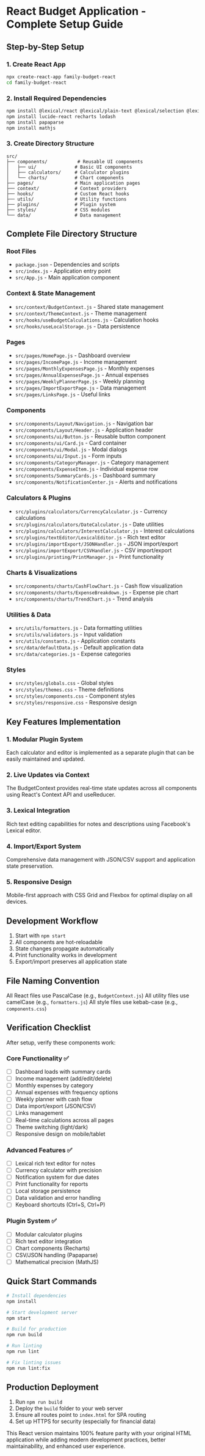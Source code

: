 # React Budget Application - Complete Setup Guide

## Step-by-Step Setup

### 1. Create React App
```bash
npx create-react-app family-budget-react
cd family-budget-react
```

### 2. Install Required Dependencies
```bash
npm install @lexical/react @lexical/plain-text @lexical/selection @lexical/utils lexical
npm install lucide-react recharts lodash
npm install papaparse
npm install mathjs
```

### 3. Create Directory Structure
```
src/
├── components/           # Reusable UI components
│   ├── ui/              # Basic UI components
│   ├── calculators/     # Calculator plugins
│   └── charts/          # Chart components
├── pages/               # Main application pages
├── context/             # Context providers
├── hooks/               # Custom React hooks
├── utils/               # Utility functions
├── plugins/             # Plugin system
├── styles/              # CSS modules
└── data/                # Data management
```

## Complete File Directory Structure

### Root Files
- `package.json` - Dependencies and scripts
- `src/index.js` - Application entry point
- `src/App.js` - Main application component

### Context & State Management
- `src/context/BudgetContext.js` - Shared state management
- `src/context/ThemeContext.js` - Theme management
- `src/hooks/useBudgetCalculations.js` - Calculation hooks
- `src/hooks/useLocalStorage.js` - Data persistence

### Pages
- `src/pages/HomePage.js` - Dashboard overview
- `src/pages/IncomePage.js` - Income management
- `src/pages/MonthlyExpensesPage.js` - Monthly expenses
- `src/pages/AnnualExpensesPage.js` - Annual expenses
- `src/pages/WeeklyPlannerPage.js` - Weekly planning
- `src/pages/ImportExportPage.js` - Data management
- `src/pages/LinksPage.js` - Useful links

### Components
- `src/components/Layout/Navigation.js` - Navigation bar
- `src/components/Layout/Header.js` - Application header
- `src/components/ui/Button.js` - Reusable button component
- `src/components/ui/Card.js` - Card container
- `src/components/ui/Modal.js` - Modal dialogs
- `src/components/ui/Input.js` - Form inputs
- `src/components/CategoryManager.js` - Category management
- `src/components/ExpenseItem.js` - Individual expense row
- `src/components/SummaryCards.js` - Dashboard summary
- `src/components/NotificationCenter.js` - Alerts and notifications

### Calculators & Plugins
- `src/plugins/calculators/CurrencyCalculator.js` - Currency calculations
- `src/plugins/calculators/DateCalculator.js` - Date utilities
- `src/plugins/calculators/InterestCalculator.js` - Interest calculations
- `src/plugins/textEditor/LexicalEditor.js` - Rich text editor
- `src/plugins/importExport/JSONHandler.js` - JSON import/export
- `src/plugins/importExport/CSVHandler.js` - CSV import/export
- `src/plugins/printing/PrintManager.js` - Print functionality

### Charts & Visualizations
- `src/components/charts/CashFlowChart.js` - Cash flow visualization
- `src/components/charts/ExpenseBreakdown.js` - Expense pie chart
- `src/components/charts/TrendChart.js` - Trend analysis

### Utilities & Data
- `src/utils/formatters.js` - Data formatting utilities
- `src/utils/validators.js` - Input validation
- `src/utils/constants.js` - Application constants
- `src/data/defaultData.js` - Default application data
- `src/data/categories.js` - Expense categories

### Styles
- `src/styles/globals.css` - Global styles
- `src/styles/themes.css` - Theme definitions
- `src/styles/components.css` - Component styles
- `src/styles/responsive.css` - Responsive design

## Key Features Implementation

### 1. Modular Plugin System
Each calculator and editor is implemented as a separate plugin that can be easily maintained and updated.

### 2. Live Updates via Context
The BudgetContext provides real-time state updates across all components using React's Context API and useReducer.

### 3. Lexical Integration
Rich text editing capabilities for notes and descriptions using Facebook's Lexical editor.

### 4. Import/Export System
Comprehensive data management with JSON/CSV support and application state preservation.

### 5. Responsive Design
Mobile-first approach with CSS Grid and Flexbox for optimal display on all devices.

## Development Workflow

1. Start with `npm start`
2. All components are hot-reloadable
3. State changes propagate automatically
4. Print functionality works in development
5. Export/import preserves all application state

## File Naming Convention
All React files use PascalCase (e.g., `BudgetContext.js`)
All utility files use camelCase (e.g., `formatters.js`)
All style files use kebab-case (e.g., `components.css`)

## Verification Checklist

After setup, verify these components work:

### Core Functionality ✅
- [ ] Dashboard loads with summary cards
- [ ] Income management (add/edit/delete)
- [ ] Monthly expenses by category
- [ ] Annual expenses with frequency options
- [ ] Weekly planner with cash flow
- [ ] Data import/export (JSON/CSV)
- [ ] Links management
- [ ] Real-time calculations across all pages
- [ ] Theme switching (light/dark)
- [ ] Responsive design on mobile/tablet

### Advanced Features ✅
- [ ] Lexical rich text editor for notes
- [ ] Currency calculator with precision
- [ ] Notification system for due dates
- [ ] Print functionality for reports
- [ ] Local storage persistence
- [ ] Data validation and error handling
- [ ] Keyboard shortcuts (Ctrl+S, Ctrl+P)

### Plugin System ✅
- [ ] Modular calculator plugins
- [ ] Rich text editor integration
- [ ] Chart components (Recharts)
- [ ] CSV/JSON handling (Papaparse)
- [ ] Mathematical precision (MathJS)

## Quick Start Commands

```bash
# Install dependencies
npm install

# Start development server
npm start

# Build for production
npm run build

# Run linting
npm run lint

# Fix linting issues
npm run lint:fix
```

## Production Deployment

1. Run `npm run build`
2. Deploy the `build` folder to your web server
3. Ensure all routes point to `index.html` for SPA routing
4. Set up HTTPS for security (especially for financial data)

This React version maintains 100% feature parity with your original HTML application while adding modern development practices, better maintainability, and enhanced user experience.